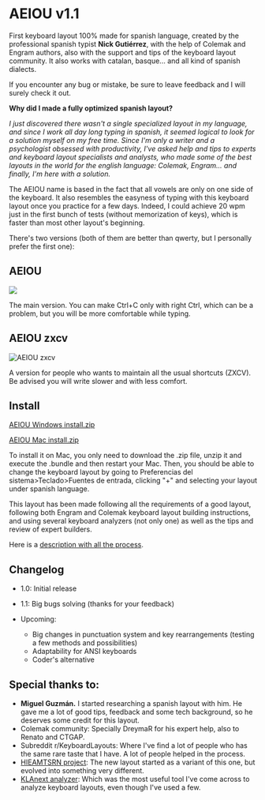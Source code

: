 # AEIOU v1.1
First keyboard layout 100% made for spanish language, created by the professional spanish typist **Nick Gutiérrez**, with the help of Colemak and Engram authors, also with the support and tips of the keyboard layout community. It also works with catalan, basque... and all kind of spanish dialects. 

If you encounter any bug or mistake, be sure to leave feedback and I will surely check it out.

**Why did I made a fully optimized spanish layout?** 

*I just discovered there wasn't a single specialized layout in my language, and since I work all day long typing in spanish, it seemed logical to look for a solution myself on my free time. Since I'm only a writer and a psychologist obsessed with productivity, I've asked help and tips to experts and keyboard layout specialists and analysts, who made some of the best layouts in the world for the english language: Colemak, Engram... and finally, I'm here with a solution.*

The AEIOU name is based in the fact that all vowels are only on one side of the keyboard. It also resembles the easyness of typing with this keyboard layout once you practice for a few days. Indeed, I could achieve 20 wpm just in the first bunch of tests (without memorization of keys), which is faster than most other layout's beginning.

There's two versions (both of them are better than qwerty, but I personally prefer the first one):

## AEIOU
![](https://preview.redd.it/cagebgjecsb71.png?width=754&format=png&auto=webp&s=2a9bb0d315cb0ea2eff8c23655fdc7f3080fb0c7)

The main version. You can make Ctrl+C only with right Ctrl, which can be a problem, but you will be more comfortable while typing.

## AEIOU zxcv 
![AEIOU zxcv](https://user-images.githubusercontent.com/12291843/126040353-1f3feb68-f27a-4396-ae38-3f02417b4e74.png)


A version for people who wants to maintain all the usual shortcuts (ZXCV). Be advised you will write slower and with less comfort.

## Install

[AEIOU Windows install.zip](https://github.com/NickG13/AEIOU/files/6835793/AEIOU.Windows.install.zip)


[AEIOU Mac install.zip](https://github.com/NickG13/AEIOU/files/6834945/AEIOU.Mac.install.zip)

To install it on Mac, you only need to download the .zip file, unzip it and execute the .bundle and then restart your Mac. Then, you should be able to change the keyboard layout by going to Preferencias del sistema>Teclado>Fuentes de entrada, clicking "+" and selecting your layout under spanish language.

This layout has been made following all the requirements of a good layout, following both Engram and Colemak keyboard layout building instructions, and using several keyboard analyzers (not only one) as well as the tips and review of expert builders.

Here is a [description with all the process](https://www.reddit.com/r/KeyboardLayouts/comments/oja9oh/why_are_there_no_spanish_layouts/).

## Changelog
- 1.0: Initial release
- 1.1: Big bugs solving (thanks for your feedback)


- Upcoming: 
  - Big changes in punctuation system and key rearrangements (testing a few methods and possibilities)
  - Adaptability for ANSI keyboards
  - Coder's alternative


## Special thanks to:
- **Miguel Guzmán.** I started researching a spanish layout with him. He gave me a lot of good tips, feedback and some tech background, so he deserves some credit for this layout. 
- Colemak community: Specially DreymaR for his expert help, also to Renato and CTGAP.
- Subreddit r/KeyboardLayouts: Where I've find a lot of people who has the same rare taste that I have. A lot of people helped in the process.
- [HIEAMTSRN project](https://github.com/dns/Keyboard-HIEAMTSRN-Optimized): The new layout started as a variant of this one, but evolved into something very different. 
- [KLAnext analyzer](https://klanext.keyboard-design.com/): Which was the most useful tool I've come across to analyze keyboard layouts, even though I've used a few.
